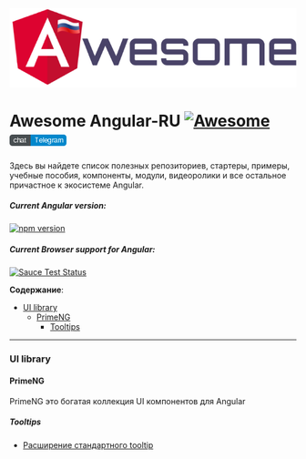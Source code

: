 <p align="center">
  <a href="https://angular-ru.github.io" target="_blank">
    <img src="/media/awesome-angular.png" alt="Awesome Angular" />
  </a>
</p>

# Awesome Angular-RU [![Awesome](https://cdn.rawgit.com/sindresorhus/awesome/d7305f38d29fed78fa85652e3a63e154dd8e8829/media/badge.svg)](https://github.com/sindresorhus/awesome) [![chatroom icon](/media/chat.png)](https://t.me/angular_ru)

Здесь вы найдете список полезных репозиториев, стартеры, примеры, учебные пособия, компоненты, модули, видеоролики и все остальное причастное к экосистеме Angular.

##### Current Angular version:
[![npm version](https://badge.fury.io/js/%40angular%2Fcore.svg)](https://www.npmjs.com/~angular)

##### Current Browser support for Angular:
[![Sauce Test Status](https://saucelabs.com/browser-matrix/angular2-ci.svg)](https://saucelabs.com/u/angular2-ci)

**Содержание**:
* [UI library](#ui-library)
  * [PrimeNG](#primeng)
      * [Tooltips](#tooltips)
      
-----------------

### UI library

#### PrimeNG
PrimeNG это богатая коллекция UI компонентов для Angular

##### Tooltips
* [Расширение стандартного tooltip](https://embed.plnkr.co/JRwaEt8LASWX9cyNATsz/)
